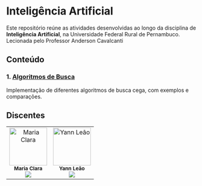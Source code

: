 # Inteligência Artificial

Este repositório reúne as atividades desenvolvidas ao longo da disciplina de **Inteligência Artificial**, na Universidade Federal Rural de Pernambuco.
Lecionada pelo Professor Anderson Cavalcanti

## Conteúdo

### 1. [Algoritmos de Busca](./problema_busca)
Implementação de diferentes algoritmos de busca cega, com exemplos e comparações.

## Discentes

<div align="center">

<table>
  <tr>
    <td align="center">
        <img src="https://github.com/MClaraFerreira5.png" width="100px;" alt="Maria Clara"/><br />
        <sub><b>Maria Clara</b></sub>
      <br />
      <a href="https://github.com/MClaraFerreira5">
        <img src="https://img.shields.io/badge/-GitHub-181717?style=flat-square&logo=github" />
      </a>
      <br />
    </td>
    <td align="center">
        <img src="https://github.com/YannLeao.png" width="100px;" alt="Yann Leão"/><br />
        <sub><b>Yann Leão</b></sub>
      <br />
      <a href="https://github.com/YannLeao">
        <img src="https://img.shields.io/badge/-GitHub-181717?style=flat-square&logo=github" />
      </a>
      <br />
    </td>
  </tr>
</table>

</div>
